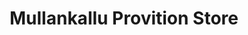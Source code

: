 ---
title: "Mullankallu Provition Store"
url: /thiruvananthapuram/mullankallu-provition-store/
shop: general
---